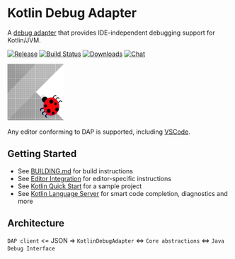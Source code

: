 # Kotlin Debug Adapter
A [debug adapter](https://microsoft.github.io/debug-adapter-protocol/) that provides IDE-independent debugging support for Kotlin/JVM.

[![Release](https://img.shields.io/github/release/fwcd/kotlin-debug-adapter)](https://github.com/fwcd/kotlin-debug-adapter/releases)
[![Build Status](https://travis-ci.org/fwcd/kotlin-debug-adapter.svg?branch=master)](https://travis-ci.org/fwcd/kotlin-debug-adapter)
[![Downloads](https://img.shields.io/github/downloads/fwcd/kotlin-debug-adapter/total)](https://github.com/fwcd/kotlin-debug-adapter/releases)
[![Chat](https://img.shields.io/badge/chat-on%20discord-7289da)](https://discord.gg/cNtppzN)

![Icon](Icon128.png)

Any editor conforming to DAP is supported, including [VSCode](https://github.com/fwcd/vscode-kotlin).

## Getting Started
* See [BUILDING.md](BUILDING.md) for build instructions
* See [Editor Integration](EDITORS.md) for editor-specific instructions
* See [Kotlin Quick Start](https://github.com/fwcd/kotlin-quick-start) for a sample project
* See [Kotlin Language Server](https://github.com/fwcd/kotlin-language-server) for smart code completion, diagnostics and more

## Architecture
`DAP client` <= JSON => `KotlinDebugAdapter` <=> `Core abstractions` <=> `Java Debug Interface`
